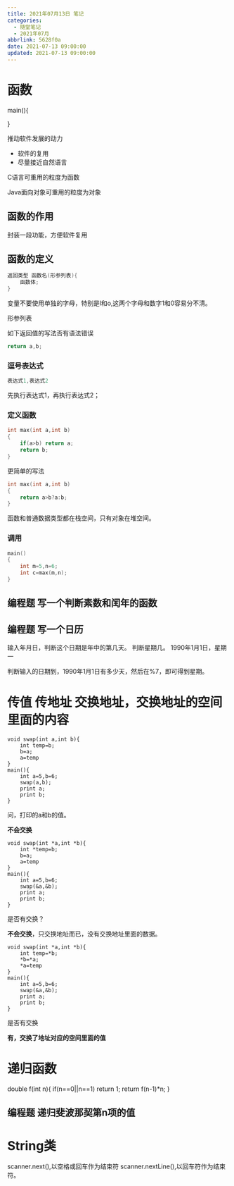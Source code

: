 ```yaml
---
title: 2021年07月13日 笔记
categories:
  - 随堂笔记
  - 2021年07月
abbrlink: 5628f0a
date: 2021-07-13 09:00:00
updated: 2021-07-13 09:00:00
---
```

# 函数
main(){

}

推动软件发展的动力
- 软件的复用
- 尽量接近自然语言

C语言可重用的粒度为函数

Java面向对象可重用的粒度为对象

## 函数的作用
封装一段功能，方便软件复用

## 函数的定义
```c
返回类型 函数名(形参列表){
    函数体;
}
```
变量不要使用单独的字母，特别是l和o,这两个字母和数字1和0容易分不清。

形参列表

如下返回值的写法否有语法错误
```c
return a,b;
```
### 逗号表达式
```c
表达式1,表达式2
```
先执行表达式1，再执行表达式2；
### 定义函数
```c
int max(int a,int b)
{
    if(a>b) return a;
    return b;
}
```
更简单的写法
```c
int max(int a,int b)
{
    return a>b?a:b;
}
```
函数和普通数据类型都在栈空间，只有对象在堆空间。

### 调用
```c
main()
{
    int m=5,n=6;
    int c=max(m,n);
}
```

## 编程题 写一个判断素数和闰年的函数

## 编程题 写一个日历
输入年月日，判断这个日期是年中的第几天。
判断星期几。
1990年1月1日，星期一

判断输入的日期到，1990年1月1日有多少天，然后在%7，即可得到星期。

# 传值 传地址 交换地址，交换地址的空间里面的内容
```
void swap(int a,int b){
    int temp=b;
    b=a;
    a=temp
}
main(){
    int a=5,b=6;
    swap(a,b);
    print a;
    print b;
}
```
问，打印的a和b的值。

**不会交换**
```
void swap(int *a,int *b){
    int *temp=b;
    b=a;
    a=temp
}
main(){
    int a=5,b=6;
    swap(&a,&b);
    print a;
    print b;
}
```
是否有交换？

**不会交换**，只交换地址而已，没有交换地址里面的数据。
```
void swap(int *a,int *b){
    int temp=*b;
    *b=*a;
    *a=temp
}
main(){
    int a=5,b=6;
    swap(&a,&b);
    print a;
    print b;
}
```
是否有交换

**有，交换了地址对应的空间里面的值**

# 递归函数
double f(int n){
    if(n==0||n==1) return 1;
    return f(n-1)*n;
}
## 编程题 递归斐波那契第n项的值

# String类
scanner.next(),以空格或回车作为结束符
scanner.nextLine(),以回车符作为结束符。